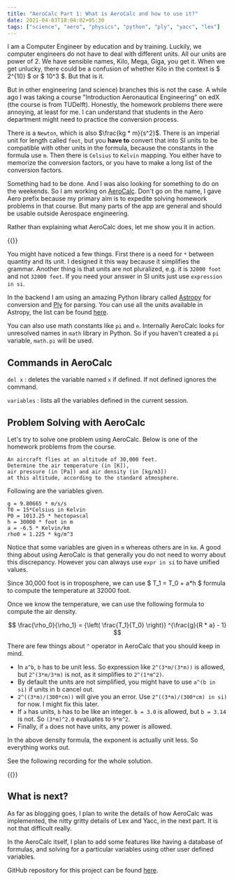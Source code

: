 ```yaml
---
title: "AeroCalc Part 1: What is AeroCalc and how to use it?"
date: 2021-04-03T18:04:02+05:30
tags: ["science", "aero", "physics", "python", "ply", "yacc", "lex"]
---
```



I am a Computer Engineer by education and by training. Luckily, we computer engineers do not have to deal with different units. All our units are power of 2. We have sensible names, Kilo, Mega, Giga, you get it. When we get unlucky, there could be a confusion of whether Kilo in the context is $ 2^{10} $ or $ 10^3 $. But that is it.

But in other engineering (and science) branches this is not the case. A while ago I was taking a course "Introduction Aeronautical Engineering" on edX (the course is from TUDelft). Honestly, the homework problems there were annoying, at least for me. I can understand that students in the Aero department might need to practice the conversion process.

There is a `Newton`, which is also $\frac{kg * m}{s^2}$. There is an imperial unit for length called `foot`, but you __have to__ convert that into SI units to be compatible with other units in the formula, because the constants in the formula use `m`. Then there is `Celsius` to `Kelvin` mapping. You either have to memorize the conversion factors, or you have to make a long list of the conversion factors.

Something had to be done. And I was also looking for something to do on the weekends. So I am working on [AeroCalc](https://github.com/DhruvPatel01/AeroCalc/). Don't go on the name, I gave Aero prefix because my primary aim is to expedite solving homework problems in that course. But many parts of the app are general and should be usable outside Aerospace engineering. 

Rather than explaining what AeroCalc does, let me show you it in action.


{{<asciinema sYPyE91MGr9QOamVwnYThzlZN>}}

You might have noticed a few things. First there is a need for `*` between quantity and its unit. I designed it this way because it simplifies the grammar. Another thing is that units are not pluralized, e.g. it is `32000 foot` and not `32000 feet`. If you need your answer in SI units just use `expression in si`.


In the backend I am using an amazing Python library called [Astropy](https://www.astropy.org/) for conversion and [Ply](https://github.com/dabeaz/ply) for parsing. You can use all the units available in Astropy, the list can be found [here](https://docs.astropy.org/en/stable/units/).


You can also use math constants like `pi` and `e`. Internally AeroCalc looks for unresolved names in `math` library in Python. So if you haven't created a `pi` variable, `math.pi` will be used.

## Commands in AeroCalc
`del x`
: deletes the variable named `x` if defined. If not defined ignores the command.

`variables`
: lists all the variables defined in the current session.


## Problem Solving with AeroCalc

Let's try to solve one problem using AeroCalc. Below is one of the homework problems from the course.

```
An aircraft flies at an altitude of 30,000 feet. 
Determine the air temperature (in [K]), 
air pressure (in [Pa]) and air density (in [kg/m3]) 
at this altitude, according to the standard atmosphere.
```

Following are the variables given.
```
g = 9.80665 * m/s/s
T0 = 15*Celsius in Kelvin
P0 = 1013.25 * hectopascal
h = 30000 * foot in m
a = -6.5 * Kelvin/km
rho0 = 1.225 * kg/m^3
```

Notice that some variables are given in `m` whereas others are in `km`. A good thing about using AeroCalc is that generally you do not need to worry about this discrepancy. However you can always use `expr in si` to have unified values.

Since 30,000 foot is in troposphere, we can use $ T_1 = T_0 + a*h $ formula to compute the temperature at 32000 foot.

Once we know the temperature, we can use the following formula to compute the air density.

$$
    \frac{\rho_0}{\rho_1} = {\left( \frac{T_1}{T_0} \right)} ^{\frac{g}{R * a} - 1}
$$

There are few things about `^` operator in AeroCalc that you should keep in mind.
- In `a^b`, `b` has to be unit less. So expression like  `2^(3*m/(3*m))` is allowed, but `2^(3*m/3*m)` is not, as it simplifies to `2^(1*m^2)`.
- By default the units are not simplified, you might have to use `a^(b in si)` if units in b cancel out.
- `2^((3*m)/(300*cm))` will give you an error. Use `2^((3*m)/(300*cm) in si)` for now. I might fix this later.
- If `a` has units, `b` has to be like an integer. `b = 3.0` is allowed, but `b = 3.14` is not. So `(3*m)^2.0` evaluates to `9*m^2`.
- Finally, if `a` does not have units, any power is allowed.

In the above density formula, the exponent is actually unit less. So everything works out.

See the following recording for the whole solution.

{{<asciinema oTGxU3t8WOPyI6orh3W0TBMfh>}}


## What is next?
As far as blogging goes, I plan to write the details of how AeroCalc was implemented, the nitty gritty details of Lex and Yacc, in the next part. It is not that difficult really.

In the AeroCalc itself, I plan to add some features like having a database of formulas, and solving for a particular variables using other user defined variables.

GitHub repository for this project can be found [here](https://github.com/DhruvPatel01/AeroCalc/).